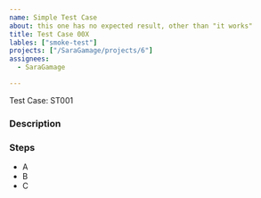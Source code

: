 ```yaml
---
name: Simple Test Case
about: this one has no expected result, other than "it works"
title: Test Case 00X
lables: ["smoke-test"]
projects: ["/SaraGamage/projects/6"]
assignees:
  - SaraGamage

---
```

Test Case: ST001

### Description


### Steps

- A 
- B
- C
